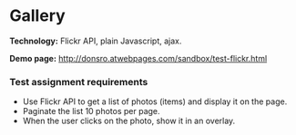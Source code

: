 # Gallery

**Technology:** Flickr API, plain Javascript, ajax.

**Demo page:** http://donsro.atwebpages.com/sandbox/test-flickr.html

### Test assignment requirements

 - Use Flickr API to get a list of photos (items) and display it on the page.
 - Paginate the list 10 photos per page.
 - When the user clicks on the photo, show it in an overlay.
